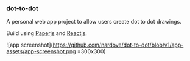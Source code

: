 ### dot-to-dot

A personal web app project to allow users create dot to dot drawings.

Build using [Paperjs](http://paperjs.org/) and [Reactjs](https://reactjs.org/).

![app screenshot](https://github.com/nardove/dot-to-dot/blob/v1/app-assets/app-screenshot.png =300x300)
